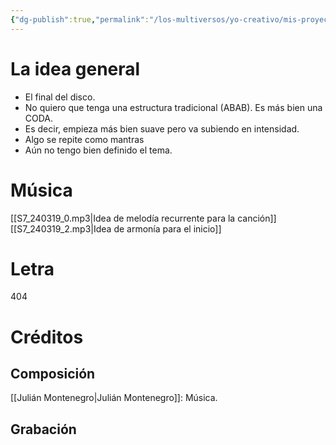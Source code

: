 ```yaml
---
{"dg-publish":true,"permalink":"/los-multiversos/yo-creativo/mis-proyectos-publicos/impostor/s7-finale/"}
---
```


# La idea general
- El final del disco.
- No quiero que tenga una estructura tradicional (ABAB). Es más bien una CODA.
- Es decir, empieza más bien suave pero va subiendo en intensidad.
- Algo se repite como mantras
- Aún no tengo bien definido el tema.
# Música
[[S7_240319_0.mp3|Idea de melodía recurrente para la canción]]
[[S7_240319_2.mp3|Idea de armonía para el inicio]]
# Letra
404
# Créditos
## Composición
[[Julián Montenegro\|Julián Montenegro]]: Música.
## Grabación
